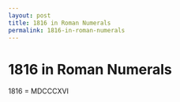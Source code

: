 ```yaml
---
layout: post
title: 1816 in Roman Numerals
permalink: 1816-in-roman-numerals
---
```


# 1816 in Roman Numerals

1816 = MDCCCXVI
